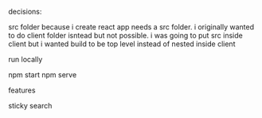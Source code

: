 decisions:


src folder because i create react app needs a src folder. i originally wanted to do client folder isntead but not possible.
i was going to put src inside client but i wanted build to be top level instead of nested inside client


run locally

npm start 
npm serve


features

sticky search